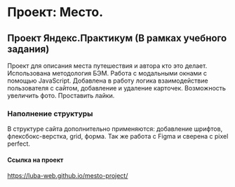 # Проект: Место.

## Проект Яндекс.Практикум (В рамках учебного задания)
Проект для описания места путешествия и автора кто это делает. Использована методология БЭМ. Работа с модальными окнами с помощью JavaScript. Добавлена в работу логика взаимодействие пользователя с сайтом, добавление и удаление карточек. Возможность увеличить фото. Проставить лайки.

### Наполнение структуры
В структуре сайта дополнительно применяются: добавление шрифтов, флексбокс-верстка, grid, форма.
Так же работа с Figma и сверена с pixel perfect.

#### Ссылка на проект
https://luba-web.github.io/mesto-project/
